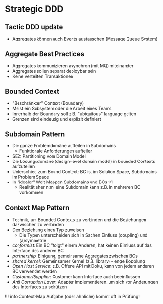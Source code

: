 # Strategic DDD

## Tactic DDD update
- Aggregates können auch Events austauschen (Message Queue System)

## Aggregate Best Practices
- Aggregates kommunizieren asynchron (mit MQ) miteinander
- Aggregates sollen separat deploybar sein
- Keine verteilten Transaktionen

## Bounded Context
- "Beschränkter" Context (Boundary)
- Meist ein Subsystem oder die Arbeit eines Teams
- Innerhalb der Boundary soll z.B. "ubiquitous" language gelten
- Grenzen sind eindeutig und explizit definiert

## Subdomain Pattern
- Die ganze Problemdomäne aufteilen in Subdomains
    - Funktionale Anforderungen aufteilen
- SE2: Partitioning vom Domain Model
- Die Lösungsdomäne (design-level domain model) in bounded Contexts aufzuteilen
- Unterschied zum Bound Context: BC ist im Solution Space, Subdomains im Problem Space
- In "idealer" Welt Mappen Subdomains und BCs 1:1
    - Realität eher n:m, eine Subdomain kann z.B. in mehreren BC vorkommen

## Context Map Pattern
- Technik, um Bounded Contexts zu verbinden und die Beziehungen dazwischen zu verbinden
- Den Beziehung einen Typ zuweisen
    - Die Typen unterscheiden sich in Sachen Einfluss (coupling) und (a)symmetrie
- *conformist*: Ein BC "folgt" einem Anderen, hat keinen Einfluss auf das Interface des anderen BC
- *partnership*: Einigung, gemeinsame Aggregates zwischen BCs
- *shared kernel*: Gemeinsamer Kernel (z.B. library) - enge Kopplung
- *Open Host Service*: z.B. Offene API mit Doku, kann von jedem anderen BC verwendet werden
- *Customer/Supplier*: Customer kann Interface auch beeinflussen
- *Anti Corruption Layer*: Adapter implementieren, um sich vor Änderungen des Interfaces zu schützen

!!! info
    Context-Map Aufgabe (oder ähnliche) kommt oft in Prüfung!

